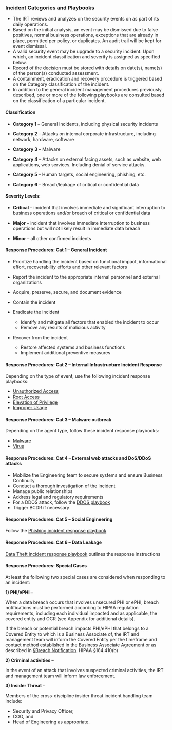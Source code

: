 ### Incident Categories and Playbooks

* The IRT reviews and analyzes on the security events on as part of its daily
  operations.
* Based on the initial analysis, an event may be dismissed due to false
  positives, normal business operations, exceptions that are already in place,
  permitted per policy, or duplicates. An audit trail will be kept for event
  dismissal.
* A valid security event may be upgrade to a security incident. Upon which, an
  incident classification and severity is assigned as specified below.
* Record of the decision must be stored with details on date(s), name(s) of the
  person(s) conducted assessment.
* A containment, eradication and recovery procedure is triggered based on the
  Category classification of the incident.
* In addition to the general incident management procedures previously
  described, one or more of the following playbooks are consulted based on the
  classification of a particular incident.

#### Classification

* **Category 1** – General Incidents, including physical security incidents

* **Category 2** – Attacks on internal corporate infrastructure, including
  network, hardware, software

* **Category 3** – Malware

* **Category 4** – Attacks on external facing assets, such as website, web
  applications, web services. Including denial of service attacks.

* **Category 5** – Human targets, social engineering, phishing, etc.

* **Category 6** – Breach/leakage of critical or confidential data

#### Severity Levels:

* **Critical** – incident that involves immediate and significant interruption
  to business operations and/or breach of critical or confidential data

* **Major** – incident that involves immediate interruption to business
  operations but will not likely result in immediate data breach

* **Minor** – all other confirmed incidents

#### Response Procedures: Cat 1 – General Incident

* Prioritize handling the incident based on functional impact, informational
  effort, recoverability efforts and other relevant factors
* Report the incident to the appropriate internal personnel and external
  organizations
* Acquire, preserve, secure, and document evidence
* Contain the incident
* Eradicate the incident

    * Identify and mitigate all factors that enabled the incident to occur
    * Remove any results of malicious activity

* Recover from the incident

    * Restore affected systems and business functions
    * Implement additional preventive measures

#### Response Procedures: Cat 2 – Internal Infrastructure Incident Response

Depending on the type of event, use the following incident response playbooks:

* [Unauthorized
  Access](https://incidentresponse.com/playbooks/unauthorized-access)
* [Root Access](https://incidentresponse.com/playbooks/root-access)
* [Elevation of
  Privilege](https://incidentresponse.com/playbooks/elevation-of-privilege)
* [Improper
  Usage](https://incidentresponse.com/playbooks/improper-computer-usage)

#### Response Procedures: Cat 3 – Malware outbreak

Depending on the agent type, follow these incident response playbooks:

* [Malware](https://incidentresponse.com/playbooks/malware-outbreak)
* [Virus](https://incidentresponse.com/playbooks/virus-outbreak)

#### Response Procedures: Cat 4 – External web attacks and DoS/DDoS attacks

* Mobilize the Engineering team to secure systems and ensure Business
  Continuity
* Conduct a thorough investigation of the incident
* Manage public relationships
* Address legal and regulatory requirements
* For a DDOS attack, follow the [DDOS
  playbook](https://incidentresponse.com/playbooks/ddos)
* Trigger BCDR if necessary

#### Response Procedures: Cat 5 – Social Engineering

Follow the [Phishing incident response
playbook](https://incidentresponse.com/playbooks/phishing)

#### Response Procedures: Cat 6 – Data Leakage

[Data Theft incident response
playbook](https://incidentresponse.com/playbooks/data-theft) outlines the
response instructions

#### Response Procedures: Special Cases

At least the following two special cases are considered when responding to an
incident:

**1) PHI/ePHI –**

When a data breach occurs that involves unsecured PHI or ePHI, breach
notifications must be performed according to HIPAA regulation requirements,
including each individual impacted and as applicable, the covered entity and OCR
(see Appendix for additional details).

If the breach or potential breach impacts PHI/ePHI that belongs to a Covered
Entity to which  is a Business Associate of, the IRT and management team
will inform the Covered Entity per the timeframe and contact method established
in the Business Associate Agreement or as described in [§Breach Notification](breach.md).
HIPAA §164.410(b)

**2) Criminal activities –**

In the event of an attack that involves suspected criminal activities, the IRT
and management team will inform law enforcement.

**3) Insider Threat -**

Members of the cross-discipline insider threat incident handling team include:

* Security and Privacy Officer,
* COO, and
* Head of Engineering as appropriate.
